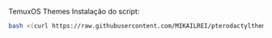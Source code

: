 TemuxOS Themes
Instalação do script:
```sh
bash <(curl https://raw.githubusercontent.com/MIKAILREI/pterodactylthemes/main/menu.sh)
```

